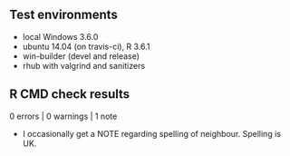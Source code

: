 ## Test environments
* local Windows 3.6.0
* ubuntu 14.04 (on travis-ci), R 3.6.1
* win-builder (devel and release)
* rhub with valgrind and sanitizers

## R CMD check results

0 errors | 0 warnings | 1 note

* I occasionally get a NOTE regarding spelling of neighbour. Spelling is UK.

